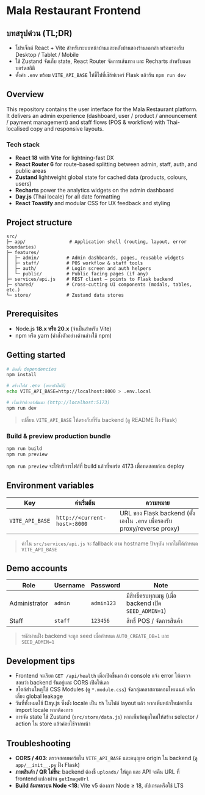# Mala Restaurant Frontend

## บทสรุปด่วน (TL;DR)
- โปรเจ็กต์ React + Vite สำหรับระบบหน้าบ้านและหลังบ้านของร้านหมาล่า พร้อมรองรับ Desktop / Tablet / Mobile
- ใช้ Zustand จัดเก็บ state, React Router จัดการเส้นทาง และ Recharts สำหรับแดชบอร์ดสถิติ
- ตั้งค่า `.env` พร้อม `VITE_API_BASE` ให้ชี้ไปที่เซิร์ฟเวอร์ Flask แล้วรัน `npm run dev`

## Overview
This repository contains the user interface for the Mala Restaurant platform. It delivers an admin experience (dashboard, user / product / announcement / payment management) and staff flows (POS & workflow) with Thai-localised copy and responsive layouts.

### Tech stack
- **React 18** with **Vite** for lightning-fast DX
- **React Router 6** for route-based splitting between admin, staff, auth, and public areas
- **Zustand** lightweight global state for cached data (products, colours, users)
- **Recharts** power the analytics widgets on the admin dashboard
- **Day.js** (Thai locale) for all date formatting
- **React Toastify** and modular CSS for UX feedback and styling

## Project structure
```text
src/
├─ app/                # Application shell (routing, layout, error boundaries)
├─ features/
│  ├─ admin/          # Admin dashboards, pages, reusable widgets
│  ├─ staff/          # POS workflow & staff tools
│  ├─ auth/           # Login screen and auth helpers
│  └─ public/         # Public facing pages (if any)
├─ services/api.js    # REST client – points to Flask backend
├─ shared/            # Cross-cutting UI components (modals, tables, etc.)
└─ store/             # Zustand data stores
```

## Prerequisites
- Node.js **18.x หรือ 20.x** (จำเป็นสำหรับ Vite)
- npm หรือ yarn (คำสั่งตัวอย่างด้านล่างใช้ npm)

## Getting started
```bash
# ติดตั้ง dependencies
npm install

# สร้างไฟล์ .env (หากยังไม่มี)
echo VITE_API_BASE=http://localhost:8000 > .env.local

# เริ่มเซิร์ฟเวอร์พัฒนา (http://localhost:5173)
npm run dev
```
> เปลี่ยน `VITE_API_BASE` ให้ตรงกับที่รัน backend (ดู README ฝั่ง Flask)

### Build & preview production bundle
```bash
npm run build
npm run preview
```
`npm run preview` จะให้บริการไฟล์ที่ build แล้วที่พอร์ต 4173 เพื่อทดสอบก่อน deploy

## Environment variables
| Key | ค่าเริ่มต้น | ความหมาย |
| --- | --- | --- |
| `VITE_API_BASE` | `http://<current-host>:8000` | URL ของ Flask backend (ตั้งเองใน `.env` เพื่อรองรับ proxy/reverse proxy) |

> ค่าใน `src/services/api.js` จะ fallback ตาม hostname ปัจจุบัน หากไม่ได้กำหนด `VITE_API_BASE`

## Demo accounts
| Role | Username | Password | Note |
| --- | --- | --- | --- |
| Administrator | `admin` | `admin123` | มีสิทธิ์ครบทุกเมนู (เมื่อ backend เปิด `SEED_ADMIN=1`) |
| Staff | `staff` | `123456` | สิทธิ์ POS / จัดการสินค้า |

> รหัสผ่านฝั่ง backend จะถูก seed เมื่อกำหนด `AUTO_CREATE_DB=1` และ `SEED_ADMIN=1`

## Development tips
- Frontend จะเรียก `GET /api/health` เมื่อเปิดขึ้นมา ถ้า console แจ้ง error ให้ตรวจสอบว่า backend รันอยู่และ CORS เปิดให้เดา
- สไตล์ส่วนใหญ่ใช้ CSS Modules (ดู `*.module.css`) จัดกลุ่มคลาสตามคอมโพเนนต์ หลีกเลี่ยง global leakage
- วันที่ทั้งหมดใช้ Day.js ซึ่งตั้ง locale เป็น `th` ในไฟล์ layout แล้ว หากเพิ่มหน้าใหม่อย่าลืม import locale หากต้องการ
- การจัด state ใช้ Zustand (`src/store/data.js`) หากเพิ่มข้อมูลใหม่ให้สร้าง selector / action ใน store แล้วค่อยใช้จากหน้า

## Troubleshooting
- **CORS / 403**: ตรวจสอบพอร์ตใน `VITE_API_BASE` และอนุญาต origin ใน backend (ดู `app/__init__.py` ฝั่ง Flask)
- **ภาพสินค้า / QR ไม่ขึ้น**: backend ต้องชี้ `uploads/` ให้ถูก และ API จะคืน URL ที่ frontend แปลงผ่าน `getImageUrl`
- **Build ล้มเหลวบน Node <18**: Vite v5 ต้องการ Node ≥ 18, อัปเกรดหรือใช้ LTS
